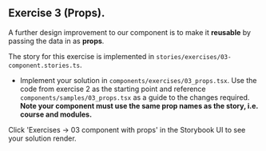 ## Exercise 3 (Props).

A further design improvement to our component is to make it __reusable__ by passing the data in as __props__.

The story for this exercise is implemented in `stories/exercises/03-component.stories.ts`.

+ Implement your solution in `components/exercises/03_props.tsx`. Use the code from exercise 2 as the starting point and reference `components/samples/03_props.tsx` as a guide to the changes required. **Note your component must use the same prop names as the story, i.e. course and modules.**

Click 'Exercises -> 03 component with props' in the Storybook UI to see your solution render.

